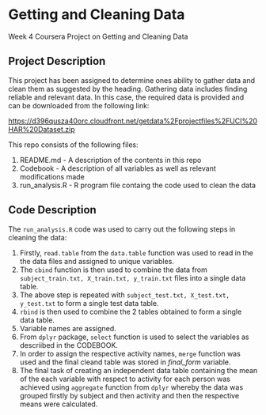 # Getting and Cleaning Data
Week 4 Coursera Project on Getting and Cleaning Data

## Project Description
This project has been assigned to determine ones ability to gather data and clean them as suggested by the heading.
Gathering data includes finding reliable and relevant data. In this case, the required data is provided and can be downloaded from the following link:

https://d396qusza40orc.cloudfront.net/getdata%2Fprojectfiles%2FUCI%20HAR%20Dataset.zip

This repo consists of the following files:
  1. README.md - A description of the contents in this repo
  2. Codebook - A description of all variables as well as relevant modifications made 
  3. run_analysis.R - R program file containg the code used to clean the data
  
## Code Description

The `run_analysis.R` code was used to carry out the following steps in cleaning the data:
  1. Firstly, `read.table` from the `data.table` function was used to read in the the data files and assigned to unique variables.
  2. The `cbind` function is then used to combine the data from `subject_train.txt, X_train.txt, y_train.txt` files into a single data table.
  3. The above step is repeated with `subject_test.txt, X_test.txt, y_test.txt` to form a single test data table.
  4. `rbind` is then used to combine the 2 tables obtained to form a single data table.
  5. Variable names are assigned.
  6. From `dplyr` package, `select` function is used to select the variables as descriibed in the CODEBOOK.
  7. In order to assign the respective activity names, `merge` function was used and the final cleand table was stored in *final_form* variable.
  8. The final task of creating an independent data table containing the mean of the each variable with respect to activity for each person was achieved using    `aggregate` function from `dplyr` whereby the data was grouped firstly by subject and then activity and then the respective means were calculated.
  
  
